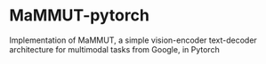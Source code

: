 # MaMMUT-pytorch
Implementation of MaMMUT, a simple vision-encoder text-decoder architecture for multimodal tasks from Google, in Pytorch
